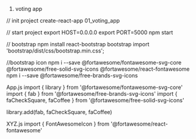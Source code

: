 01. voting app

// init project
create-react-app 01_voting_app

// start project
export HOST=0.0.0.0
export PORT=5000
npm start

// bootstrap
npm install react-bootstrap bootstrap
import 'bootstrap/dist/css/bootstrap.min.css';

//bootstrap icon
npm i --save @fortawesome/fontawesome-svg-core
@fortawesome/free-solid-svg-icons @fortawesome/react-fontawesome
npm i --save @fortawesome/free-brands-svg-icons

App.js
import { library } from '@fortawesome/fontawesome-svg-core'
import { fab } from '@fortawesome/free-brands-svg-icons'
import { faCheckSquare, faCoffee } from '@fortawesome/free-solid-svg-icons'
 
library.add(fab, faCheckSquare, faCoffee)

XYZ.js
import { FontAwesomeIcon } from '@fortawesome/react-fontawesome'
<FontAwesomeIcon icon='coffee' />
